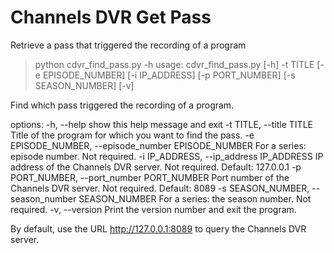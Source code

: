 # Channels DVR Get Pass
 Retrieve a pass that triggered the recording of a program

> python cdvr_find_pass.py -h
usage: cdvr_find_pass.py [-h] -t TITLE [-e EPISODE_NUMBER] [-i IP_ADDRESS] [-p PORT_NUMBER] [-s SEASON_NUMBER] [-v]

Find which pass triggered the recording of a program.

options:
  -h, --help            show this help message and exit
  -t TITLE, --title TITLE
                        Title of the program for which you want to find the pass.
  -e EPISODE_NUMBER, --episode_number EPISODE_NUMBER
                        For a series: episode number. Not required.
  -i IP_ADDRESS, --ip_address IP_ADDRESS
                        IP address of the Channels DVR server. Not required. Default: 127.0.0.1
  -p PORT_NUMBER, --port_number PORT_NUMBER
                        Port number of the Channels DVR server. Not required. Default: 8089
  -s SEASON_NUMBER, --season_number SEASON_NUMBER
                        For a series: the season number. Not required.
  -v, --version         Print the version number and exit the program.

By default, use the URL http://127.0.0.1:8089 to query the Channels DVR server.

